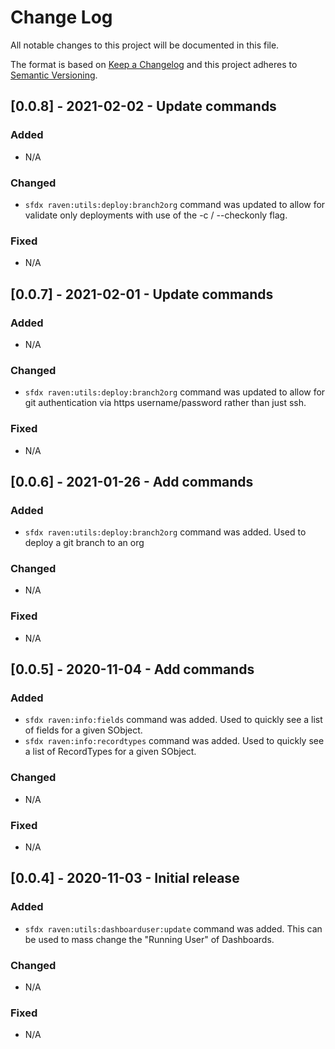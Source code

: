 # Change Log
All notable changes to this project will be documented in this file.
 
The format is based on [Keep a Changelog](http://keepachangelog.com/)
and this project adheres to [Semantic Versioning](http://semver.org/).

## [0.0.8] - 2021-02-02 - Update commands
 
### Added
* N/A 

### Changed
* `sfdx raven:utils:deploy:branch2org` command was updated to allow for validate only deployments with use of the -c / --checkonly flag.
 
### Fixed
* N/A 

## [0.0.7] - 2021-02-01 - Update commands
 
### Added
* N/A 

### Changed
* `sfdx raven:utils:deploy:branch2org` command was updated to allow for git authentication via https username/password rather than just ssh. 
 
### Fixed
* N/A 

## [0.0.6] - 2021-01-26 - Add commands
 
### Added
* `sfdx raven:utils:deploy:branch2org` command was added. Used to deploy a git branch to an org

### Changed
* N/A
 
### Fixed
* N/A 
   
## [0.0.5] - 2020-11-04 - Add commands
 
### Added
* `sfdx raven:info:fields` command was added. Used to quickly see a list of fields for a given SObject.
* `sfdx raven:info:recordtypes` command was added. Used to quickly see a list of RecordTypes for a given SObject.
   
### Changed
* N/A
 
### Fixed
* N/A 
 
## [0.0.4] - 2020-11-03 - Initial release
 
### Added
* `sfdx raven:utils:dashboarduser:update` command was added. This can be used to mass change the "Running User" of Dashboards.
   
### Changed
* N/A
 
### Fixed
* N/A
